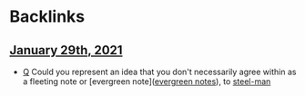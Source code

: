 
# Backlinks
## [January 29th, 2021](<January 29th, 2021.md>)
- [Q](<Q.md>) Could you represent an idea that you don't necessarily agree within as a fleeting note or [evergreen note]([evergreen notes](<evergreen notes.md>)), to [steel-man](<steel-man.md>)

